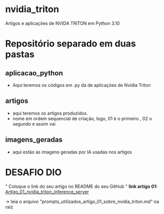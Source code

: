 # nvidia_triton
Artigos e aplicações de NVIDA TRITON em Python 3.10


# Repositório separado em duas pastas

## aplicacao_python
- Aqui teremos os códigos em .py da de aplicações de Nvidia Triton

## artigos
- aqui teremos os artigos produzidos. 
- nome em ordem sequencial de criação, logo, 01 é o primeiro , 02 o segundo e assim vai

## imagens_geradas
- aqui estão as imagens geradas por IA usadas nos artigos

# DESAFIO DIO 
"  Coloque o link do seu artigo no README do seu GitHub "
**link artigo 01:**  [Artigo_01_nvidia_triton_inference_server](https://dio.me/articles/nvidia-triton-inference-server-como-usar-essa-fera-da-inferencia-ate-no-windows-1366df9b09f9?utm_source=link&utm_campaign=mgm-nvidia-triton-inference-server-como-usar-essa-fera-da-inferencia-ate-no-windows-1366df9b09f9&utm_medium=article)

-> leia o arquivo "prompts_utilizados_artigo_01_sobre_nvidia_triton.md" na raiz 